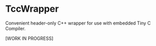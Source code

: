 # TccWrapper

Convenient header-only C++ wrapper for use with embedded Tiny C Compiler.

[WORK IN PROGRESS]
